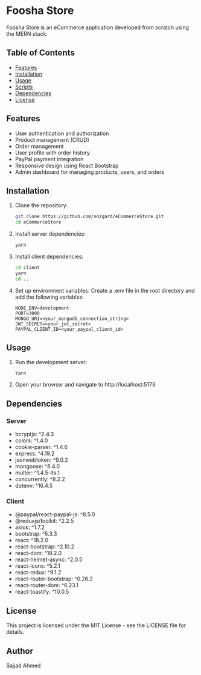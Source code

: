 # Foosha Store

Foosha Store is an eCommerce application developed from scratch using the MERN stack.

## Table of Contents

- [Features](#features)
- [Installation](#installation)
- [Usage](#usage)
- [Scripts](#scripts)
- [Dependencies](#dependencies)
- [License](#license)

## Features

- User authentication and authorization
- Product management (CRUD)
- Order management
- User profile with order history
- PayPal payment integration
- Responsive design using React Bootstrap
- Admin dashboard for managing products, users, and orders

## Installation

1. Clone the repository:
   ```bash
   git clone https://github.com/s4zgard/eCommerceStore.git
   cd eCommerceStore
   ```
2. Install server dependencies:
   ```bash
   yarn
   ```
3. Install client dependencies:
   ```bash
   cd client
   yarn
   cd ..
   ```
4. Set up environment variables:
   Create a .env file in the root directory and add the following variables:
   ```.ENV
   NODE_ENV=development
   PORT=3000
   MONGO_URI=<your_mongodb_connection_string>
   JWT_SECRET=<your_jwt_secret>
   PAYPAL_CLIENT_ID=<your_paypal_client_id>
   ```

## Usage
1. Run the development server:
   ```
   Yarn
   ```
2. Open your browser and navigate to http://localhost:5173

## Dependencies

### Server
- bcryptjs: ^2.4.3
- colors: ^1.4.0
- cookie-parser: ^1.4.6
- express: ^4.19.2
- jsonwebtoken: ^9.0.2
- mongoose: ^8.4.0
- multer: ^1.4.5-lts.1
- concurrently: ^8.2.2
- dotenv: ^16.4.5

### Client
- @paypal/react-paypal-js: ^8.5.0
- @reduxjs/toolkit: ^2.2.5
- axios: ^1.7.2
- bootstrap: ^5.3.3
- react: ^18.2.0
- react-bootstrap: ^2.10.2
- react-dom: ^18.2.0
- react-helmet-async: ^2.0.5
- react-icons: ^5.2.1
- react-redux: ^9.1.2
- react-router-bootstrap: ^0.26.2
- react-router-dom: ^6.23.1
- react-toastify: ^10.0.5

## License
This project is licensed under the MIT License - see the LICENSE file for details.

## Author
Sajjad Ahmed
